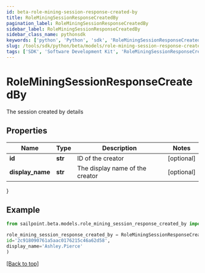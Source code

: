 ```yaml
---
id: beta-role-mining-session-response-created-by
title: RoleMiningSessionResponseCreatedBy
pagination_label: RoleMiningSessionResponseCreatedBy
sidebar_label: RoleMiningSessionResponseCreatedBy
sidebar_class_name: pythonsdk
keywords: ['python', 'Python', 'sdk', 'RoleMiningSessionResponseCreatedBy', 'BetaRoleMiningSessionResponseCreatedBy'] 
slug: /tools/sdk/python/beta/models/role-mining-session-response-created-by
tags: ['SDK', 'Software Development Kit', 'RoleMiningSessionResponseCreatedBy', 'BetaRoleMiningSessionResponseCreatedBy']
---
```


# RoleMiningSessionResponseCreatedBy

The session created by details

## Properties

Name | Type | Description | Notes
------------ | ------------- | ------------- | -------------
**id** | **str** | ID of the creator | [optional] 
**display_name** | **str** | The display name of the creator | [optional] 
}

## Example

```python
from sailpoint.beta.models.role_mining_session_response_created_by import RoleMiningSessionResponseCreatedBy

role_mining_session_response_created_by = RoleMiningSessionResponseCreatedBy(
id='2c918090761a5aac0176215c46a62d58',
display_name='Ashley.Pierce'
)

```
[[Back to top]](#) 

